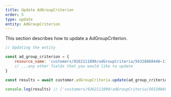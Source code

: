 ```yaml
---
title: Update AdGroupCriterion
order: 5
type: update
entity: AdGroupCriterion
---
```


This section describes how to update a AdGroupCriterion.

```javascript
// Updating the entity

const ad_group_criterion = {
    resource_name: 'customers/9262111890/adGroupCriteria/56328868446~1165620981', // The resource_name is required
    // ...any other fields that you would like to update
}

const results = await customer.adGroupCriteria.update(ad_group_criterion)

console.log(results) // ['customers/9262111890/adGroupCriteria/56328868446~1165620981']
```
